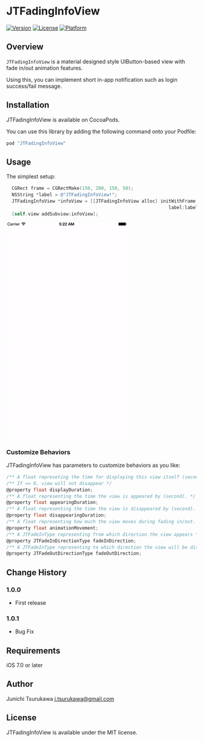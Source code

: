 # JTFadingInfoView

[![Version](https://img.shields.io/cocoapods/v/JTFadingInfoView.svg?style=flat)](http://cocoadocs.org/docsets/JTFadingInfoView)
[![License](https://img.shields.io/cocoapods/l/JTFadingInfoView.svg?style=flat)](http://cocoadocs.org/docsets/JTFadingInfoView)
[![Platform](https://img.shields.io/cocoapods/p/JTFadingInfoView.svg?style=flat)](http://cocoadocs.org/docsets/JTFadingInfoView)

## Overview
`JTFadingInfoView` is a material designed style UIButton-based view with fade in/out animation features.

Using this, you can implement short in-app notification such as login success/fail message.
 
## Installation
JTFadingInfoView is available on CocoaPods.

You can use this library by adding the following command onto your Podfile:

```ruby
pod "JTFadingInfoView"
```

## Usage

The simplest setup: 

```objective-c
  CGRect frame = CGRectMake(150, 200, 150, 50);
  NSString *label = @"JTFadingInfoView!";
  JTFadingInfoView *infoView = [[JTFadingInfoView alloc] initWithFrame:frame
                                                            label:label];
  [self.view addSubview:infoView];
```


![Screen shot](Docs/simple.gif)

### Customize Behaviors
JTFadingInfoView has parameters to customize behaviors as you like:

```objective-c
/** A float represeting the time for displaying this view itself (second).
/** If <= 0, view will not disappear */
@property float displayDuration;
/** A float representing the time the view is appeared by (second). */
@property float appearingDuration;
/** A float representing the time the view is disappeared by (second). */
@property float disappearingDuration;
/** A float representing how much the view moves during fading in/out. */
@property float animationMovement;
/** A JTFadeInType representing from which direction the view appears */
@property JTFadeInDirectionType fadeInDirection;
/** A JTFadeInType representing to which direction the view will be disappeared */
@property JTFadeOutDirectionType fadeOutDirection;
```

## Change History
### 1.0.0
- First release 

### 1.0.1
- Bug Fix


## Requirements
iOS 7.0 or later

## Author
Junichi Tsurukawa <j.tsurukawa@gmail.com>

## License
JTFadingInfoView is available under the MIT license.
